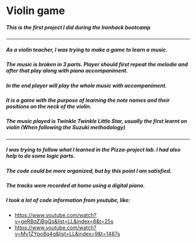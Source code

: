 # **Violin game**
##### This is the first project I did during the Ironhack bootcamp
---

##### As a violin teacher, I was trying to make a game to learn a music.
##### The music is broken in 3 parts. Player should first repeat the melodie and after that play along with piano accompaniment.
##### In the end player will play the whole music with accompaniment.
##### It is a game with the purpose of learning the note names and their positions on the neck of the violin.
##### The music played is Twinkle Twinkle Little Star, usually the first learnt on violin (When following the Suzuki methodology)
---

##### I was trying to follow what I learned in the Pizza-project lab. I had also help to do some logic parts.
##### The code could be more organized, but by this point I am satisfied.      
##### The tracks were recorded at home using a digital piano.
##### I took a lot of code information from youtube, like:
- https://www.youtube.com/watch?v=geRBqZjBgQs&list=LL&index=8&t=25s
- https://www.youtube.com/watch?v=Mv1ZYpo8q4g&list=LL&index=9&t=1487s

